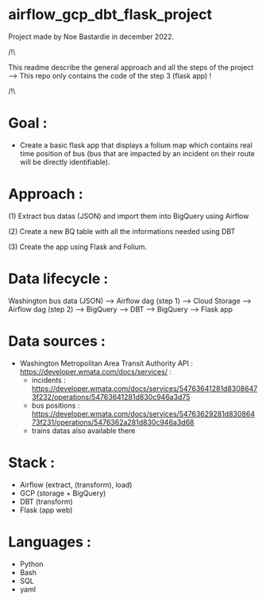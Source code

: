 # airflow_gcp_dbt_flask_project
Project made by Noe Bastardie in december 2022.

/!\ 

This readme describe the general approach and all the steps of the project --> This repo only contains the code of the step 3 (flask app) !


/!\ 


# Goal :
- Create a basic flask app that displays a folium map which contains real time position of bus (bus that are impacted by an incident on their route will be directly identifiable).

# Approach :


(1) Extract bus datas (JSON) and import them into BigQuery using Airflow 

(2) Create a new BQ table with all the informations needed using DBT

(3) Create the app using Flask and Folium.


# Data lifecycle :


Washington bus data (JSON) --> Airflow dag (step 1) --> Cloud Storage --> Airflow dag (step 2) --> BigQuery --> DBT --> BigQuery --> Flask app

# Data sources :
- Washington Metropolitan Area Transit Authority API : https://developer.wmata.com/docs/services/ :
  - incidents : https://developer.wmata.com/docs/services/54763641281d83086473f232/operations/54763641281d830c946a3d75
  - bus positions : https://developer.wmata.com/docs/services/54763629281d83086473f231/operations/5476362a281d830c946a3d68
  - trains datas also available there

# Stack :
- Airflow (extract, (transform), load)
- GCP (storage + BigQuery) 
- DBT (transform)
- Flask (app web)

# Languages :
- Python
- Bash
- SQL
- yaml

